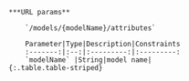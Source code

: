     ***URL params**

        `/models/{modelName}/attributes`

        Parameter|Type|Description|Constraints
        :-------:|:--:|:---------:|:---------:
        `modelName` |String|model name|
    {:.table.table-striped}

